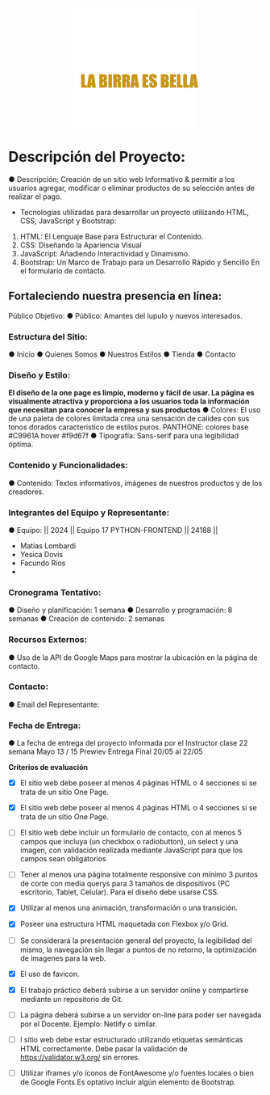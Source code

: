 <img src="/img/logo.png" alt="Descripción de la imagen" style="display: block; margin-left: auto; margin-right: auto;">

# Descripción del Proyecto:

  ● Descripción: Creación de un sitio web Informativo &  permitir a los usuarios agregar, modificar o eliminar productos de su selección antes de realizar el pago.

- Tecnologías utilizadas para desarrollar un proyecto utilizando HTML, CSS, JavaScript y Bootstrap:
1. HTML: El Lenguaje Base para Estructurar el Contenido.
2. CSS: Diseñando la Apariencia Visual
3. JavaScript: Añadiendo Interactividad y Dinamismo.
4. Bootstrap: Un Marco de Trabajo para un Desarrollo Rápido y Sencillo En el formulario de      contacto.
  
## Fortaleciendo nuestra presencia en línea:
Público Objetivo:
● Público: Amantes del lupulo y nuevos interesados.

### Estructura del Sitio:
● Inicio
● Quienes Somos
● Nuestros Estilos
● Tienda
● Contacto

### Diseño y Estilo:
  ****El diseño de la one page es limpio, moderno y fácil de usar. La página es visualmente atractiva y proporciona a los usuarios toda la información que necesitan para conocer la empresa y sus productos****
  ● Colores: El uso de una paleta de colores limitada crea una sensación de calides con sus tonos dorados caracteristico de estilos puros.
  PANTHONE: colores base #C9961A  hover #f9d67f
  ● Tipografía: Sans-serif para una legibilidad óptima.

### Contenido y Funcionalidades:
  ● Contenido: Textos informativos, imágenes de nuestros productos y de los creadores.

### Integrantes del Equipo y Representante:
  ● Equipo: 
  || 2024 || Equipo 17 PYTHON-FRONTEND || 24188 ||
  - Matias Lombardi
  - Yesica Dovis
  - Facundo Rios
  - 

### Cronograma Tentativo:
  ● Diseño y planificación: 1 semana
  ● Desarrollo y programación: 8 semanas
  ● Creación de contenido: 2 semanas

### Recursos Externos:
  ● Uso de la API de Google Maps para mostrar la ubicación en la página
de contacto.

### Contacto:
  ● Email del Representante:

### Fecha de Entrega:
  ● La fecha de entrega del proyecto informada por el Instructor clase 22  semana Mayo 13 / 15 Prewiev  Entrega Final 20/05 al 22/05

**Criterios de evaluación** 

- [x] El sitio web debe poseer al menos 4 páginas HTML o 4 secciones
  si se trata de un sitio One Page.</li>

- [x] El sitio web debe poseer al menos 4 páginas HTML o 4 secciones
     si se trata de un sitio One Page. 

- [ ] El sitio web debe incluir un formulario de contacto, con al menos 5
     campos que incluya (un checkbox o radiobutton), un select y una
     imagen, con validación realizada mediante JavaScript para que los
     campos sean obligatorios

- [ ] Tener al menos una página totalmente responsive con mínimo 3
     puntos de corte con media querys para 3 tamaños de dispositivos
     (PC escritorio, Tablet, Celular). Para el diseño debe usarse CSS.

- [x] Utilizar al menos una animación, transformación o una transición. 

- [x] Poseer una estructura HTML maquetada con Flexbox y/o Grid. 

- [ ] Se considerará la presentación general del proyecto, la
     legibilidad del mismo, la navegación sin llegar a puntos de no
     retorno, la optimización de imagenes para la web.
        
- [x] El uso de favicon.
        
- [x] El trabajo práctico deberá subirse a un servidor online y
     compartirse mediante un repositorio de Git.

- [ ] La página deberá subirse a un servidor on-line para poder
     ser navegada por el Docente. Ejemplo: Netlify o similar.

- [ ] l sitio web debe estar estructurado utilizando etiquetas
     semánticas HTML correctamente. Debe pasar la validación
     de https://validator.w3.org/ sin errores.

- [ ] Utilizar iframes y/o íconos de FontAwesome y/o fuentes
     locales o bien de Google Fonts.Es optativo incluir algún
     elemento de Bootstrap.



